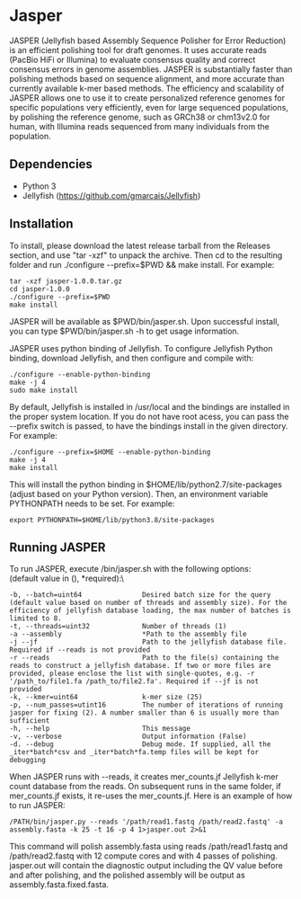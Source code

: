 # Jasper

JASPER (Jellyfish based Assembly Sequence Polisher for Error Reduction) is an efficient polishing tool for draft genomes.  It uses accurate reads (PacBio HiFi or Illumina) to evaluate consensus quality and correct consensus errors in genome assemblies.  JASPER is substantially faster than polishing methods based on sequence alignment, and more accurate than currently available k-mer based methods.  The efficiency and scalability of JASPER allows one to use it to create personalized reference genomes for specific populations very efficiently, even for large sequenced populations, by polishing the reference genome, such as GRCh38 or chm13v2.0 for human, with Illumina reads sequenced from many individuals from the population. 

## Dependencies
* Python 3
* Jellyfish (https://github.com/gmarcais/Jellyfish)

## Installation
To install, please download the latest release tarball from the Releases section, and use "tar -xzf" to unpack the archive.  Then cd to the resulting folder and run ./configure --prefix=$PWD && make install.  For example:
```shell
tar -xzf jasper-1.0.0.tar.gz
cd jasper-1.0.0
./configure --prefix=$PWD
make install
```
JASPER will be available as $PWD/bin/jasper.sh.  Upon successful install, you can type $PWD/bin/jasper.sh -h to get usage information.
    
JASPER uses python binding of Jellyfish. To configure Jellyfish Python binding, download Jellyfish, and then configure and compile with:

```shell
./configure --enable-python-binding 
make -j 4
sudo make install
```
By default, Jellyfish is installed in /usr/local and the bindings are installed in the proper system location. If you do not have root acess, you can pass the --prefix switch is passed, to have the bindings install in the given directory. For example:

```shell
./configure --prefix=$HOME --enable-python-binding
make -j 4
make install
```
This will install the python binding in $HOME/lib/python2.7/site-packages (adjust based on your Python version).
Then, an environment variable PYTHONPATH needs to be set. For example:

```shell
export PYTHONPATH=$HOME/lib/python3.8/site-packages 
```
    
## Running JASPER
To run JASPER, execute <PATH>/bin/jasper.sh with the following options:\
(default value in (), *required):\
```
-b, --batch=uint64               Desired batch size for the query (default value based on number of threads and assembly size). For the efficiency of jellyfish database loading, the max number of batches is limited to 8.
-t, --threads=uint32             Number of threads (1)
-a --assembly                    *Path to the assembly file
-j --jf                          Path to the jellyfish database file. Required if --reads is not provided
-r --reads                       Path to the file(s) containing the reads to construct a jellyfish database. If two or more files are provided, please enclose the list with single-quotes, e.g. -r '/path_to/file1.fa /path_to/file2.fa'. Required if --jf is not provided
-k, --kmer=uint64                k-mer size (25)
-p, --num_passes=utint16         The number of iterations of running jasper for fixing (2). A number smaller than 6 is usually more than sufficient
-h, --help                       This message
-v, --verbose                    Output information (False)
-d. --debug                      Debug mode. If supplied, all the _iter*batch*csv and _iter*batch*fa.temp files will be kept for debugging 
```
When JASPER runs with --reads, it creates mer_counts.jf Jellyfish k-mer count database from the reads. On subsequent runs in the same folder, if mer_counts.jf exists, it re-uses the mer_counts.jf.  Here is an example of how to run JASPER:

```shell
/PATH/bin/jasper.py --reads '/path/read1.fastq /path/read2.fastq' -a assembly.fasta -k 25 -t 16 -p 4 1>jasper.out 2>&1
```
This command will polish assembly.fasta using reads /path/read1.fastq and /path/read2.fastq with 12 compute cores and with 4 passes of polishing. jasper.out will contain the diagnostic output including the QV value before and after polishing, and the polished assembly will be output as assembly.fasta.fixed.fasta.  
